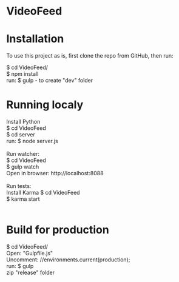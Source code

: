 # VideoFeed

# Installation
To use this project as is, first clone the repo from GitHub, then run:

$ cd VideoFeed/ <br>
$ npm install<br>
run: $ gulp - to create "dev" folder<br>

# Running localy

Install Python<br>
$ cd VideoFeed<br>
$ cd server<br>
run: $ node server.js<br>
<br>
Run watcher:<br>
$ cd VideoFeed<br>
$ gulp watch<br>
Open in browser: http://localhost:8088<br>
<br>
Run tests:<br>
Install Karma
$ cd VideoFeed<br>
$ karma start<br>
<br>
# Build for production

$ cd VideoFeed/<br>
Open: "Gulpfile.js"<br>
Uncomment: //environments.current(production); <br>
run: $ gulp <br>
zip "release" folder<br>